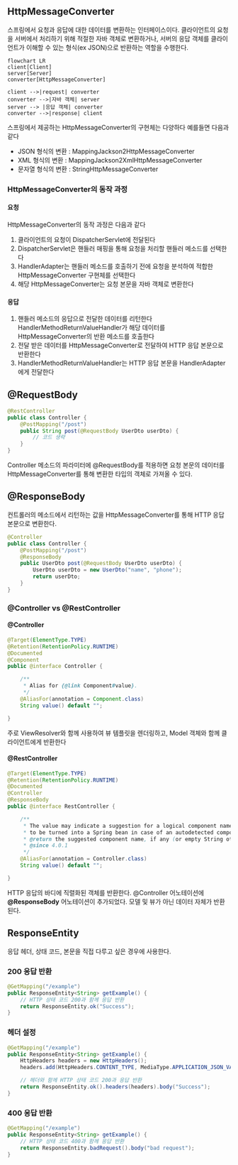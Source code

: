 ## HttpMessageConverter
스프링에서 요청과 응답에 대한 데이터를 변환하는 인터페이스이다. 클라이언트의 요청을 서버에서 처리하기 위해 적절한 자바 객체로 변환하거나, 서버의 응답 객체를 클라이언트가 이해할 수 있는 형식(ex JSON)으로 반환하는 역할을 수행한다.

```mermaid
flowchart LR
client[Client]
server[Server]
converter[HttpMessageConverter]

client -->|request| converter
converter -->|자바 객체| server
server --> |응답 객체| converter
converter -->|response| client
```

스프링에서 제공하는 HttpMessageConverter의 구현체는 다양하다 예를들면 다음과 같다
- JSON 형식의 변환 : MappingJackson2HttpMessageConverter
- XML 형식의 변환 : MappingJackson2XmlHttpMessageConverter
- 문자열 형식의 변환 : StringHttpMessageConverter

### HttpMessageConverter의 동작 과정

#### 요청
HttpMessageConverter의 동작 과정은 다음과 같다
1. 클라이언트의 요청이 DispatcherServlet에 전달된다
2. DispatcherServlet은 핸들러 매핑을 통해 요청을 처리할 핸들러 메소드를 선택한다
3. HandlerAdapter는 핸들러 메소드를 호출하기 전에 요청을 분석하여 적합한 HttpMessageConverter 구현체를 선택한다
4. 해당 HttpMessageConverter는 요청 본문을 자바 객체로 변환한다

#### 응답
1. 핸들러 메소드의 응답으로 전달한 데이터를 리턴한다 HandlerMethodReturnValueHandler가 해당 데이터를 HttpMessageConverter의 반환 메소드를 호출한다
2. 전달 받은 데이터를 HttpMessageConverter로 전달하여 HTTP 응답 본문으로 반환한다
3. HandlerMethodReturnValueHandler는 HTTP 응답 본문을 HandlerAdapter에게 전달한다

## @RequestBody
```java
@RestController
public class Controller {
    @PostMapping("/post")
    public String post(@RequestBody UserDto userDto) {
        // 코드 생략       
    }
}
```
Controller 메소드의 파라미터에 @RequestBody를 적용하면 요청 본문의 데이터를 HttpMessageConverter를 통해 변환한 타입의 객체로 가져올 수 있다. 

## @ResponseBody
컨트롤러의 메소드에서 리턴하는 값을 HttpMessageConverter를 통해 HTTP 응답 본문으로 변환한다.

```java
@Controller
public class Controller {
    @PostMapping("/post")
    @ResponseBody
    public UserDto post(@RequestBody UserDto userDto) {
        UserDto userDto = new UserDto("name", "phone");
        return userDto;      
    }
}
```

### @Controller vs @RestController
#### @Controller
```java
@Target(ElementType.TYPE)
@Retention(RetentionPolicy.RUNTIME)
@Documented
@Component
public @interface Controller {

	/**
	 * Alias for {@link Component#value}.
	 */
	@AliasFor(annotation = Component.class)
	String value() default "";

}
```
주로 ViewResolver와 함께 사용하여 뷰 템플릿을 렌더링하고, Model 객체와 함께 클라이언트에게 반환한다

#### @RestController
```java
@Target(ElementType.TYPE)
@Retention(RetentionPolicy.RUNTIME)
@Documented
@Controller
@ResponseBody
public @interface RestController {

	/**
	 * The value may indicate a suggestion for a logical component name,
	 * to be turned into a Spring bean in case of an autodetected component.
	 * @return the suggested component name, if any (or empty String otherwise)
	 * @since 4.0.1
	 */
	@AliasFor(annotation = Controller.class)
	String value() default "";

}
```
HTTP 응답의 바디에 직렬화된 객체를 반환한다. @Controller 어노테이션에 **@ResponseBody** 어노테이션이 추가되었다. 모델 및 뷰가 아닌 데이터 자체가 반환된다.

## ResponseEntity
응답 헤더, 상태 코드, 본문을 직접 다루고 싶은 경우에 사용한다.

### 200 응답 반환
```java
@GetMapping("/example")
public ResponseEntity<String> getExample() {
    // HTTP 상태 코드 200과 함께 응답 반환
    return ResponseEntity.ok("Success");
}
```

### 헤더 설정
```java
@GetMapping("/example")
public ResponseEntity<String> getExample() {
    HttpHeaders headers = new HttpHeaders();
    headers.add(HttpHeaders.CONTENT_TYPE, MediaType.APPLICATION_JSON_VALUE);

    // 헤더와 함께 HTTP 상태 코드 200과 응답 반환
    return ResponseEntity.ok().headers(headers).body("Success");
}
```

### 400 응답 반환
```java
@GetMapping("/example")
public ResponseEntity<String> getExample() {
    // HTTP 상태 코드 400과 함께 응답 반환
    return ResponseEntity.badRequest().body("bad request");
}
```